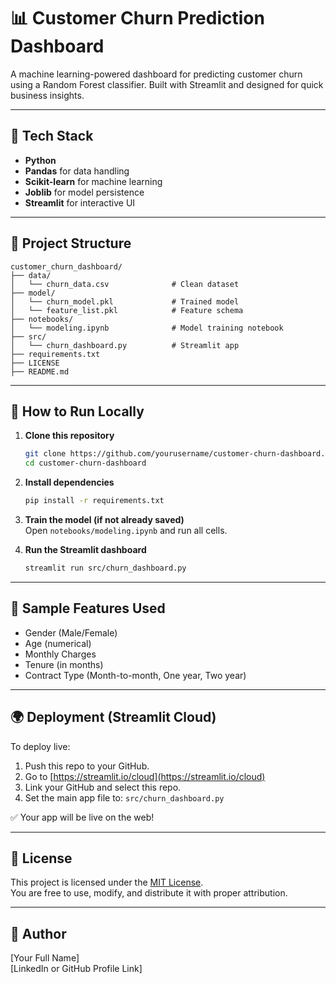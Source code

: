 # 📊 Customer Churn Prediction Dashboard

A machine learning-powered dashboard for predicting customer churn using a Random Forest classifier. Built with Streamlit and designed for quick business insights.

---

## 🔧 Tech Stack

- **Python**  
- **Pandas** for data handling  
- **Scikit-learn** for machine learning  
- **Joblib** for model persistence  
- **Streamlit** for interactive UI

---

## 📁 Project Structure

```
customer_churn_dashboard/
├── data/
│   └── churn_data.csv              # Clean dataset
├── model/
│   └── churn_model.pkl             # Trained model
│   └── feature_list.pkl            # Feature schema
├── notebooks/
│   └── modeling.ipynb              # Model training notebook
├── src/
│   └── churn_dashboard.py          # Streamlit app
├── requirements.txt
├── LICENSE
├── README.md
```

---

## 🚀 How to Run Locally

1. **Clone this repository**  
   ```bash
   git clone https://github.com/yourusername/customer-churn-dashboard.git
   cd customer-churn-dashboard
   ```

2. **Install dependencies**  
   ```bash
   pip install -r requirements.txt
   ```

3. **Train the model (if not already saved)**  
   Open `notebooks/modeling.ipynb` and run all cells.

4. **Run the Streamlit dashboard**  
   ```bash
   streamlit run src/churn_dashboard.py
   ```

---

## 🧪 Sample Features Used

- Gender (Male/Female)  
- Age (numerical)  
- Monthly Charges  
- Tenure (in months)  
- Contract Type (Month-to-month, One year, Two year)

---

## 🌍 Deployment (Streamlit Cloud)

To deploy live:
1. Push this repo to your GitHub.
2. Go to [https://streamlit.io/cloud](https://streamlit.io/cloud)
3. Link your GitHub and select this repo.
4. Set the main app file to: `src/churn_dashboard.py`

✅ Your app will be live on the web!

---

## 📄 License

This project is licensed under the [MIT License](LICENSE).  
You are free to use, modify, and distribute it with proper attribution.

---

## 👤 Author

[Your Full Name]  
[LinkedIn or GitHub Profile Link]
